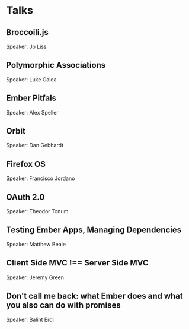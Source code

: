 # Talks

## Broccoili.js
Speaker: Jo Liss

## Polymorphic Associations
Speaker: Luke Galea

## Ember Pitfals
Speaker: Alex Speller

## Orbit
Speaker: Dan Gebhardt

## Firefox OS
Speaker: Francisco Jordano

## OAuth 2.0
Speaker: Theodor Tonum

## Testing Ember Apps, Managing Dependencies
Speaker: Matthew Beale

## Client Side MVC !== Server Side MVC
Speaker: Jeremy Green

## Don't call me back: what Ember does and what you also can do with promises
Speaker: Balint Erdi
